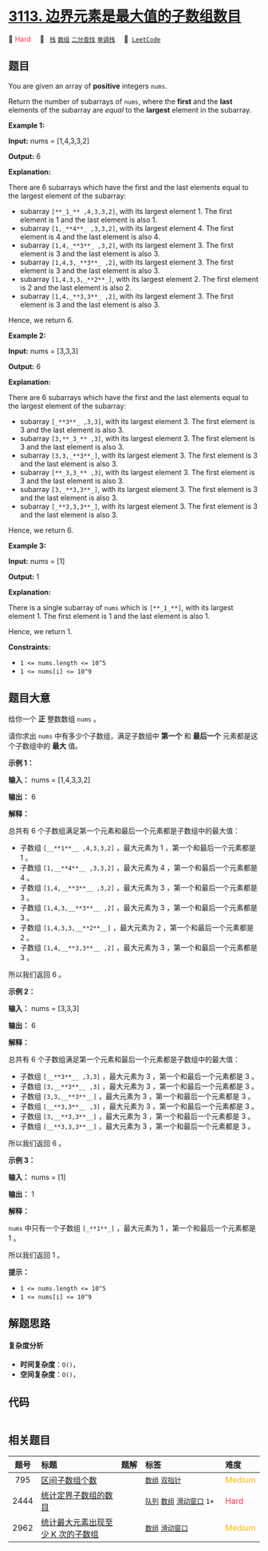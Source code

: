 # [3113. 边界元素是最大值的子数组数目](https://leetcode.com/problems/find-the-number-of-subarrays-where-boundary-elements-are-maximum)

🔴 <font color=#ff334b>Hard</font>&emsp; 🔖&ensp; [`栈`](/leetcode-js/outline/tag/stack.md) [`数组`](/leetcode-js/outline/tag/array.md) [`二分查找`](/leetcode-js/outline/tag/binary-search.md) [`单调栈`](/leetcode-js/outline/tag/monotonic-stack.md)&emsp; 🔗&ensp;[`LeetCode`](https://leetcode.com/problems/find-the-number-of-subarrays-where-boundary-elements-are-maximum)

## 题目

You are given an array of **positive** integers `nums`.

Return the number of subarrays of `nums`, where the **first** and the **last**
elements of the subarray are _equal_ to the **largest** element in the
subarray.



**Example 1:**

**Input:** nums = [1,4,3,3,2]

**Output:** 6

**Explanation:**

There are 6 subarrays which have the first and the last elements equal to the
largest element of the subarray:

  * subarray `[**_1_** ,4,3,3,2]`, with its largest element 1. The first element is 1 and the last element is also 1.
  * subarray `[1,_**4**_ ,3,3,2]`, with its largest element 4. The first element is 4 and the last element is also 4.
  * subarray `[1,4,_**3**_ ,3,2]`, with its largest element 3. The first element is 3 and the last element is also 3.
  * subarray `[1,4,3,_**3**_ ,2]`, with its largest element 3. The first element is 3 and the last element is also 3.
  * subarray `[1,4,3,3,_**2**_]`, with its largest element 2. The first element is 2 and the last element is also 2.
  * subarray `[1,4,_**3,3**_ ,2]`, with its largest element 3. The first element is 3 and the last element is also 3.

Hence, we return 6.

**Example 2:**

**Input:** nums = [3,3,3]

**Output:** 6

**Explanation:**

There are 6 subarrays which have the first and the last elements equal to the
largest element of the subarray:

  * subarray `[_**3**_ ,3,3]`, with its largest element 3. The first element is 3 and the last element is also 3.
  * subarray `[3,**_3_** ,3]`, with its largest element 3. The first element is 3 and the last element is also 3.
  * subarray `[3,3,_**3**_]`, with its largest element 3. The first element is 3 and the last element is also 3.
  * subarray `[**_3,3_** ,3]`, with its largest element 3. The first element is 3 and the last element is also 3.
  * subarray `[3,_**3,3**_]`, with its largest element 3. The first element is 3 and the last element is also 3.
  * subarray `[_**3,3,3**_]`, with its largest element 3. The first element is 3 and the last element is also 3.

Hence, we return 6.

**Example 3:**

**Input:** nums = [1]

**Output:** 1

**Explanation:**

There is a single subarray of `nums` which is `[**_1_**]`, with its largest
element 1. The first element is 1 and the last element is also 1.

Hence, we return 1.



**Constraints:**

  * `1 <= nums.length <= 10^5`
  * `1 <= nums[i] <= 10^9`


## 题目大意

给你一个 **正**  整数数组 `nums` 。

请你求出 `nums` 中有多少个子数组，满足子数组中 **第一个**  和 **最后一个**  元素都是这个子数组中的 **最大**  值。



**示例 1：**

**输入：** nums = [1,4,3,3,2]

**输出：** 6

**解释：**

总共有 6 个子数组满足第一个元素和最后一个元素都是子数组中的最大值：

  * 子数组 `[__**1**__ ,4,3,3,2]` ，最大元素为 1 ，第一个和最后一个元素都是 1 。
  * 子数组 `[1,__**4**__ ,3,3,2]` ，最大元素为 4 ，第一个和最后一个元素都是 4 。
  * 子数组 `[1,4,__**3**__ ,3,2]` ，最大元素为 3 ，第一个和最后一个元素都是 3 。
  * 子数组 `[1,4,3,__**3**__ ,2]` ，最大元素为 3 ，第一个和最后一个元素都是 3 。
  * 子数组 `[1,4,3,3,__**2**__]` ，最大元素为 2 ，第一个和最后一个元素都是 2 。
  * 子数组 `[1,4,__**3,3**__ ,2]` ，最大元素为 3 ，第一个和最后一个元素都是 3 。

所以我们返回 6 。

**示例 2：**

**输入：** nums = [3,3,3]

**输出：** 6

**解释：**

总共有 6 个子数组满足第一个元素和最后一个元素都是子数组中的最大值：

  * 子数组 `[__**3**__ ,3,3]` ，最大元素为 3 ，第一个和最后一个元素都是 3 。
  * 子数组 `[3,__**3**__ ,3]` ，最大元素为 3 ，第一个和最后一个元素都是 3 。
  * 子数组 `[3,3,__**3**__]` ，最大元素为 3 ，第一个和最后一个元素都是 3 。
  * 子数组 `[__**3,3**__ ,3]` ，最大元素为 3 ，第一个和最后一个元素都是 3 。
  * 子数组 `[3,__**3,3**__]` ，最大元素为 3 ，第一个和最后一个元素都是 3 。
  * 子数组 `[__**3,3,3**__]` ，最大元素为 3 ，第一个和最后一个元素都是 3 。

所以我们返回 6 。

**示例 3：**

**输入：** nums = [1]

**输出：** 1

**解释：**

`nums` 中只有一个子数组 `[_**1**_]` ，最大元素为 1 ，第一个和最后一个元素都是 1 。

所以我们返回 1 。



**提示：**

  * `1 <= nums.length <= 10^5`
  * `1 <= nums[i] <= 10^9`


## 解题思路

#### 复杂度分析

- **时间复杂度**：`O()`，
- **空间复杂度**：`O()`，

## 代码

```javascript

```

## 相关题目

<!-- prettier-ignore -->
| 题号 | 标题 | 题解 | 标签 | 难度 |
| :------: | :------ | :------: | :------ | :------ |
| 795 | [区间子数组个数](https://leetcode.com/problems/number-of-subarrays-with-bounded-maximum) |  |  [`数组`](/leetcode-js/outline/tag/array.md) [`双指针`](/leetcode-js/outline/tag/two-pointers.md) | <font color=#ffb800>Medium</font> |
| 2444 | [统计定界子数组的数目](https://leetcode.com/problems/count-subarrays-with-fixed-bounds) |  |  [`队列`](/leetcode-js/outline/tag/queue.md) [`数组`](/leetcode-js/outline/tag/array.md) [`滑动窗口`](/leetcode-js/outline/tag/sliding-window.md) `1+` | <font color=#ff334b>Hard</font> |
| 2962 | [统计最大元素出现至少 K 次的子数组](https://leetcode.com/problems/count-subarrays-where-max-element-appears-at-least-k-times) |  |  [`数组`](/leetcode-js/outline/tag/array.md) [`滑动窗口`](/leetcode-js/outline/tag/sliding-window.md) | <font color=#ffb800>Medium</font> |

<style>
.blue {
    background-color: #096dd9;
    padding: 0.25rem 0.5rem;
    margin: 0;
    font-size: 0.85em;
    border-radius: 3px;
    color: white;
    font-weight: 500;
}
table th:first-of-type { width: 10%; }
table th:nth-of-type(2) { width: 35%; }
table th:nth-of-type(3) { width: 10%; }
table th:nth-of-type(4) { width: 35%; }
table th:nth-of-type(5) { width: 10%; }
</style>
